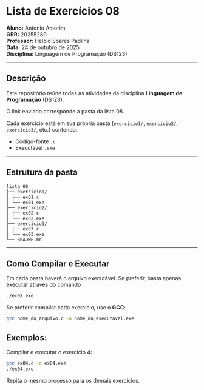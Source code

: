 # Lista de Exercícios 08

**Aluno:** Antonio Amorim  
**GRR:** 20255289  
**Professor:** Helcio Soares Padilha  
**Data:** 24 de outubro de 2025  
**Disciplina:** Linguagem de Programação (DS123)  

---

## Descrição
Este repositório reúne todas as atividades da disciplina **Linguagem de Programação** (DS123).

O link enviado corresponde à pasta da lista 08.

Cada exercício está em sua própria pasta (`exercicio1/`, `exercicio2/`, `exercicio3/`, etc.) contendo:

- Código-fonte `.c`  
- Executável `.exe`  

---

## Estrutura da pasta
```
lista_08
├── exercicio1/
│ ├── ex01.c
│ └── ex01.exe
├── exercicio2/
│ ├── ex02.c
│ └── ex02.exe
├── exercicio3/
│ ├── ex03.c
│ └── ex03.exe
└── README.md
```
---

## Como Compilar e Executar

Em cada pasta haverá o arquivo executável. Se preferir, basta apenas executar através do comando
```bash
./ex0X.exe
```

Se preferir compilar cada exercício, use o **GCC**:

```bash
gcc nome_do_arquivo.c -o nome_do_executavel.exe
```
## Exemplos:

Compilar e executar o exercício 4:

```bash
gcc ex04.c -o ex04.exe
./ex04.exe
```

Repita o mesmo processo para os demais exercícios.